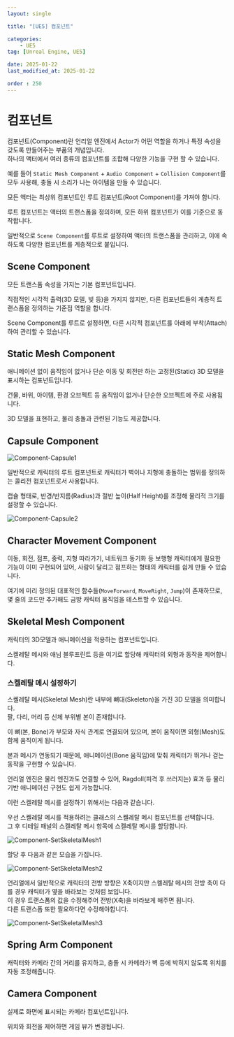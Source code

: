 ```yaml
---
layout: single

title: "[UE5] 컴포넌트"

categories:
    - UE5
tag: [Unreal Engine, UE5]

date: 2025-01-22
last_modified_at: 2025-01-22

order : 250
---
```


# 컴포넌트

컴포넌트(Component)란 언리얼 엔진에서 Actor가 어떤 역할을 하거나 특정 속성을 갖도록 만들어주는 부품의 개념입니다.  
하나의 액터에서 여러 종류의 컴포넌트를 조합해 다양한 기능을 구현 할 수 있습니다.

예를 들어 `Static Mesh Component` + `Audio Component` + `Collision Component`를 모두 사용해, 충돌 시 소리가 나는 아이템을 만들 수 있습니다.

모든 액터는 최상위 컴포넌트인 루트 컴포넌트(Root Component)를 가져야 합니다.

루트 컴포넌트는 액터의 트랜스폼을 정의하며, 모든 하위 컴포넌트가 이를 기준으로 동작합니다.

일반적으로 `Scene Component`를 루트로 설정하여 액터의 트랜스폼을 관리하고, 이에 속하도록 다양한 컴포넌트를 계층적으로 붙입니다.

## Scene Component

모든 트랜스폼 속성을 가지는 기본 컴포넌트입니다.

직접적인 시각적 출력(3D 모델, 빛 등)을 가지지 않지만, 다른 컴포넌트들의 계층적 트랜스폼을 정의하는 기준점 역할을 합니다.

Scene Component를 루트로 설정하면, 다른 시각적 컴포넌트를 아래에 부착(Attach)하여 관리할 수 있습니다.

## Static Mesh Component

애니메이션 없이 움직임이 없거나 단순 이동 및 회전만 하는 고정된(Static) 3D 모델을 표시하는 컴포넌트입니다.

건물, 바위, 아이템, 환경 오브젝트 등 움직임이 없거나 단순한 오브젝트에 주로 사용됩니다.

3D 모델을 표현하고, 물리 충돌과 관련된 기능도 제공합니다.

## Capsule Component

![Component-Capsule1]({{site.url}}/images/Unreal/ue5/2025-01-22-Component/Component-Capsule1.PNG)

일반적으로 캐릭터의 루트 컴포넌트로 캐릭터가 벽이나 지형에 충돌하는 범위를 정의하는 콜리전 컴포넌트로서 사용합니다.

캡슐 형태로, 반경/반지름(Radius)과 절반 높이(Half Height)를 조정해 물리적 크기를 설정할 수 있습니다.

![Component-Capsule2]({{site.url}}/images/Unreal/ue5/2025-01-22-Component/Component-Capsule2.PNG)

## Character Movement Component

이동, 회전, 점프, 중력, 지형 따라가기, 네트워크 동기화 등 보행형 캐릭터에게 필요한 기능이 이미 구현되어 있어, 사람이 달리고 점프하는 형태의 캐릭터를 쉽게 만들 수 있습니다.

여기에 미리 정의된 대표적인 함수들(`MoveForward`, `MoveRight`, `Jump`)이 존재하므로, 몇 줄의 코드만 추가해도 금방 캐릭터 움직임을 테스트할 수 있습니다.

## Skeletal Mesh Component

캐릭터의 3D모델과 애니메이션을 적용하는 컴포넌트입니다.

스켈레탈 메시와 애님 블루프린트 등을 여기로 할당해 캐릭터의 외형과 동작을 제어합니다.

### 스켈레탈 메시 설정하기

스켈레탈 메시(Skeletal Mesh)란 내부에 뼈대(Skeleton)을 가진 3D 모델을 의미합니다.  
팔, 다리, 머리 등 신체 부위별 본이 존재합니다.

이 뼈(본, Bone)가 부모와 자식 관계로 연결되어 있으며, 본이 움직이면 외형(Mesh)도 함께 움직이게 됩니다.

본과 메시가 연동되기 때문에, 애니메이션(Bone 움직임)에 맞춰 캐릭터가 뛰거나 걷는 동작을 구현할 수 있습니다.

언리얼 엔진은 물리 엔진과도 연결할 수 있어, Ragdoll(피격 후 쓰러지는) 효과 등 물리 기반 애니메이션 구현도 쉽게 가능합니다.

이런 스켈레탈 메시를 설정하기 위해서는 다음과 같습니다.

우선 스켈레탈 메시를 적용하려는 클래스의 스켈레탈 메시 컴포넌트를 선택합니다.  
그 후 디테일 패널의 스켈레탈 메시 항목에 스켈레탈 메시를 할당합니다.

![Component-SetSkeletalMesh1]({{site.url}}/images/Unreal/ue5/2025-01-22-Component/Component-SetSkeletalMesh1.PNG)

할당 후 다음과 같은 모습을 가집니다.

![Component-SetSkeletalMesh2]({{site.url}}/images/Unreal/ue5/2025-01-22-Component/Component-SetSkeletalMesh2.PNG)

언리얼에서 일반적으로 캐릭터의 전방 방향은 X축이지만 스켈레탈 메시의 전방 축이 다를 경우 캐릭터가 옆을 바라보는 것처럼 보입니다.  
이 경우 트랜스폼의 값을 수정해주어 전방(X축)을 바라보게 해주면 됩니다.  
다른 트랜스폼 또한 필요하다면 수정해야합니다.

![Component-SetSkeletalMesh3]({{site.url}}/images/Unreal/ue5/2025-01-22-Component/Component-SetSkeletalMesh3.PNG)

## Spring Arm Component

캐릭터와 카메라 간의 거리를 유지하고, 충돌 시 카메라가 벽 등에 박히지 않도록 위치를 자동 조정해줍니다.

## Camera Component

실제로 화면에 표시되는 카메라 컴포넌트입니다.

위치와 회전을 제어하면 게임 뷰가 변경됩니다.
